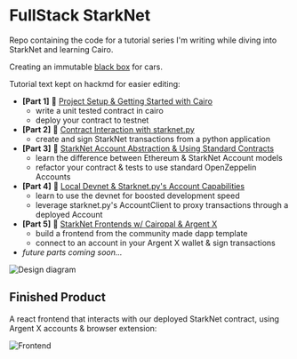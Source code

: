 # FullStack StarkNet

Repo containing the code for a tutorial series I'm writing while diving into StarkNet and learning Cairo.

Creating an immutable [black box](https://en.wikipedia.org/wiki/Flight_recorder) for cars.

Tutorial text kept on hackmd for easier editing:

* **[Part 1]** 🚧 [Project Setup & Getting Started with Cairo](https://hackmd.io/@sambarnes/BJvGs0JpK)
	* write a unit tested contract in cairo 
	* deploy your contract to testnet
* **[Part 2]** 🐍 [Contract Interaction with starknet.py](https://hackmd.io/@sambarnes/H1Fx7OMaF)
	* create and sign StarkNet transactions from a python application
* **[Part 3]** 🧑 [StarkNet Account Abstraction & Using Standard Contracts](https://hackmd.io/@sambarnes/rkGekNvAY)
	* learn the difference between Ethereum & StarkNet Account models
	* refactor your contract & tests to use standard OpenZeppelin Accounts
* **[Part 4]** 💽 [Local Devnet & Starknet.py's Account Capabilities](https://hackmd.io/@sambarnes/By7kitOCt)
	* learn to use the devnet for boosted development speed
	* leverage starknet.py's AccountClient to proxy transactions through a deployed Account
* **[Part 5]** 🎨 [StarkNet Frontends w/ Cairopal & Argent X](https://hackmd.io/@sambarnes/HydPlH9CY)
	* build a frontend from the community made dapp template
	* connect to an account in your Argent X wallet & sign transactions
* *future parts coming soon...*

![Design diagram](https://i.imgur.com/i0ZFjfO.png)

## Finished Product

A react frontend that interacts with our deployed StarkNet contract, using Argent X accounts & browser extension:

![Frontend](https://i.imgur.com/bxVGVU5.png)
